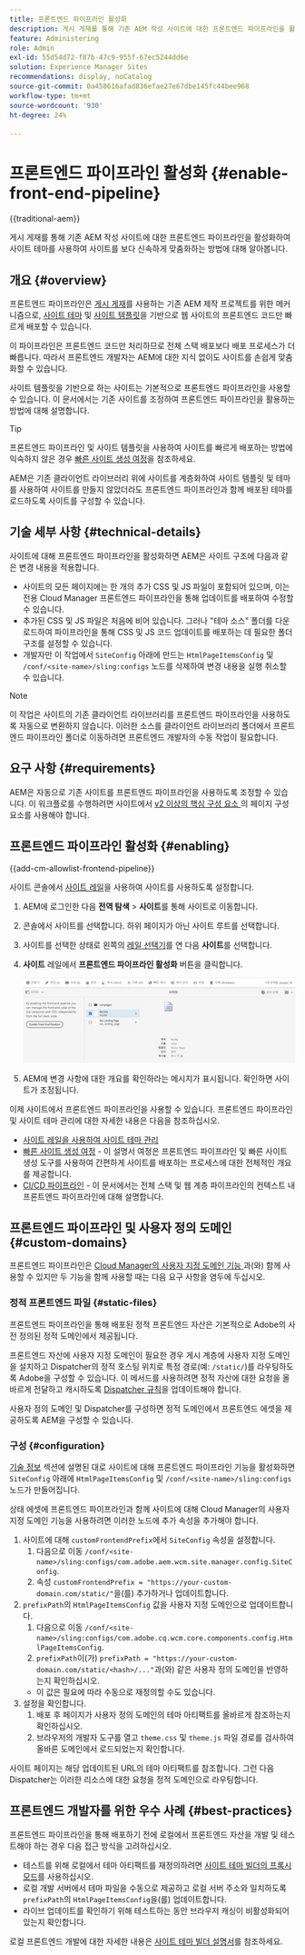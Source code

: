 ```yaml
---
title: 프론트엔드 파이프라인 활성화
description: 게시 게재를 통해 기존 AEM 작성 사이트에 대한 프론트엔드 파이프라인을 활성화하여 사이트 테마를 사용하여 사이트를 보다 신속하게 맞춤화하는 방법에 대해 알아봅니다.
feature: Administering
role: Admin
exl-id: 55d54d72-f87b-47c9-955f-67ec5244dd6e
solution: Experience Manager Sites
recommendations: display, noCatalog
source-git-commit: 0a458616afad836efae27e67dbe145fc44bee968
workflow-type: tm+mt
source-wordcount: '930'
ht-degree: 24%

---
```



# 프론트엔드 파이프라인 활성화 {#enable-front-end-pipeline}

{{traditional-aem}}

게시 게재를 통해 기존 AEM 작성 사이트에 대한 프론트엔드 파이프라인을 활성화하여 사이트 테마를 사용하여 사이트를 보다 신속하게 맞춤화하는 방법에 대해 알아봅니다.

## 개요 {#overview}

프론트엔드 파이프라인은 [게시 게재](/help/sites-cloud/authoring/author-publish.md)를 사용하는 기존 AEM 제작 프로젝트를 위한 메커니즘으로, [사이트 테마](site-themes.md) 및 [사이트 템플릿](site-templates.md)을 기반으로 웹 사이트의 프론트엔드 코드만 빠르게 배포할 수 있습니다.

이 파이프라인은 프론트엔드 코드만 처리하므로 전체 스택 배포보다 배포 프로세스가 더 빠릅니다. 따라서 프론트엔드 개발자는 AEM에 대한 지식 없이도 사이트를 손쉽게 맞춤화할 수 있습니다.

사이트 템플릿을 기반으로 하는 사이트는 기본적으로 프론트엔드 파이프라인을 사용할 수 있습니다. 이 문서에서는 기존 사이트를 조정하여 프론트엔드 파이프라인을 활용하는 방법에 대해 설명합니다.

>[!TIP]
>
>프론트엔드 파이프라인 및 사이트 템플릿을 사용하여 사이트를 빠르게 배포하는 방법에 익숙하지 않은 경우 [빠른 사이트 생성 여정](/help/journey-sites/quick-site/overview.md)을 참조하세요.

AEM은 기존 클라이언트 라이브러리 위에 사이트를 계층화하여 사이트 템플릿 및 테마를 사용하여 사이트를 만들지 않았더라도 프론트엔드 파이프라인과 함께 배포된 테마를 로드하도록 사이트를 구성할 수 있습니다.

## 기술 세부 사항 {#technical-details}

사이트에 대해 프론트엔드 파이프라인을 활성화하면 AEM은 사이트 구조에 다음과 같은 변경 내용을 적용합니다.

* 사이트의 모든 페이지에는 한 개의 추가 CSS 및 JS 파일이 포함되어 있으며, 이는 전용 Cloud Manager 프론트엔드 파이프라인을 통해 업데이트를 배포하여 수정할 수 있습니다.
* 추가된 CSS 및 JS 파일은 처음에 비어 있습니다. 그러나 &quot;테마 소스&quot; 폴더를 다운로드하여 파이프라인을 통해 CSS 및 JS 코드 업데이트를 배포하는 데 필요한 폴더 구조를 설정할 수 있습니다.
* 개발자만 이 작업에서 `SiteConfig` 아래에 만드는 `HtmlPageItemsConfig` 및 `/conf/<site-name>/sling:configs` 노드를 삭제하여 변경 내용을 실행 취소할 수 있습니다.

>[!NOTE]
>
>이 작업은 사이트의 기존 클라이언트 라이브러리를 프론트엔드 파이프라인을 사용하도록 자동으로 변환하지 않습니다. 이러한 소스를 클라이언트 라이브러리 폴더에서 프론트엔드 파이프라인 폴더로 이동하려면 프론트엔드 개발자의 수동 작업이 필요합니다.

## 요구 사항 {#requirements}

AEM은 자동으로 기존 사이트를 프론트엔드 파이프라인을 사용하도록 조정할 수 있습니다. 이 워크플로를 수행하려면 사이트에서 [v2 이상의 핵심 구성 요소 &#x200B;](https://experienceleague.adobe.com/en/docs/experience-manager-core-components/using/wcm-components/page)의 페이지 구성 요소를 사용해야 합니다.

## 프론트엔드 파이프라인 활성화 {#enabling}

{{add-cm-allowlist-frontend-pipeline}}

사이트 콘솔에서 [사이트 레일](site-rail.md)을 사용하여 사이트를 사용하도록 설정합니다.

1. AEM에 로그인한 다음 **전역 탐색** > **사이트**&#x200B;를 통해 사이트로 이동합니다.
1. 콘솔에서 사이트를 선택합니다. 하위 페이지가 아닌 사이트 루트를 선택합니다.
1. 사이트를 선택한 상태로 왼쪽의 [레일 선택기](/help/sites-cloud/authoring/basic-handling.md#rail-selector)를 연 다음 **사이트**&#x200B;를 선택합니다.
1. **사이트** 레일에서 **프론트엔드 파이프라인 활성화** 버튼을 클릭합니다.

   ![프론트엔드 파이프라인 활성화](/help/sites-cloud/administering/assets/enable-front-end-pipeline.png)

1. AEM에 변경 사항에 대한 개요를 확인하라는 메시지가 표시됩니다. 확인하면 사이트가 조정됩니다.

이제 사이트에서 프론트엔드 파이프라인을 사용할 수 있습니다. 프론트엔드 파이프라인 및 사이트 테마 관리에 대한 자세한 내용은 다음을 참조하십시오.

* [사이트 레일을 사용하여 사이트 테마 관리](site-rail.md)
* [빠른 사이트 생성 여정](/help/journey-sites/quick-site/overview.md) - 이 설명서 여정은 프론트엔드 파이프라인 및 빠른 사이트 생성 도구를 사용하여 간편하게 사이트를 배포하는 프로세스에 대한 전체적인 개요를 제공합니다.
* [CI/CD 파이프라인](/help/implementing/cloud-manager/configuring-pipelines/introduction-ci-cd-pipelines.md#front-end) - 이 문서에서는 전체 스택 및 웹 계층 파이프라인의 컨텍스트 내 프론트엔드 파이프라인에 대해 설명합니다.

## 프론트엔드 파이프라인 및 사용자 정의 도메인 {#custom-domains}

프론트엔드 파이프라인은 [Cloud Manager의 사용자 지정 도메인 기능 &#x200B;](/help/implementing/cloud-manager/custom-domain-names/introduction.md)과(와) 함께 사용할 수 있지만 두 기능을 함께 사용할 때는 다음 요구 사항을 염두에 두십시오.

### 정적 프론트엔드 파일 {#static-files}

프론트엔드 파이프라인을 통해 배포된 정적 프론트엔드 자산은 기본적으로 Adobe의 사전 정의된 정적 도메인에서 제공됩니다.

프론트엔드 자산에 사용자 지정 도메인이 필요한 경우 게시 계층에 사용자 지정 도메인을 설치하고 Dispatcher의 정적 호스팅 위치로 특정 경로(예: `/static/`)를 라우팅하도록 Adobe을 구성할 수 있습니다. 이 메서드를 사용하려면 정적 자산에 대한 요청을 올바르게 전달하고 캐시하도록 [Dispatcher 규칙](https://experienceleague.adobe.com/ko/docs/experience-manager-dispatcher/using/dispatcher)을 업데이트해야 합니다.

사용자 정의 도메인 및 Dispatcher를 구성하면 정적 도메인에서 프론트엔드 에셋을 제공하도록 AEM을 구성할 수 있습니다.

### 구성 {#configuration}

[기술 정보](#technical-details) 섹션에 설명된 대로 사이트에 대해 프론트엔드 파이프라인 기능을 활성화하면 `SiteConfig` 아래에 `HtmlPageItemsConfig` 및 `/conf/<site-name>/sling:configs` 노드가 만들어집니다.

상태 에셋에 프론트엔드 파이프라인과 함께 사이트에 대해 Cloud Manager의 사용자 지정 도메인 기능을 사용하려면 이러한 노드에 추가 속성을 추가해야 합니다.

1. 사이트에 대해 `customFrontendPrefix`에서 `SiteConfig` 속성을 설정합니다.
   1. 다음으로 이동 `/conf/<site-name>/sling:configs/com.adobe.aem.wcm.site.manager.config.SiteConfig`.
   1. 속성 `customFrontendPrefix = "https://your-custom-domain.com/static/"`을(를) 추가하거나 업데이트합니다.
1. `prefixPath`의 `HtmlPageItemsConfig` 값을 사용자 지정 도메인으로 업데이트합니다.
   1. 다음으로 이동 `/conf/<site-name>/sling:configs/com.adobe.cq.wcm.core.components.config.HtmlPageItemsConfig`.
   1. `prefixPath`이(가) `prefixPath = "https://your-custom-domain.com/static/<hash>/..."`과(와) 같은 사용자 정의 도메인을 반영하는지 확인하십시오.
   * 이 값은 필요에 따라 수동으로 재정의할 수도 있습니다.
1. 설정을 확인합니다.
   1. 배포 후 페이지가 사용자 정의 도메인의 테마 아티팩트를 올바르게 참조하는지 확인하십시오.
   1. 브라우저의 개발자 도구를 열고 `theme.css` 및 `theme.js` 파일 경로를 검사하여 올바른 도메인에서 로드되었는지 확인합니다.

사이트 페이지는 해당 업데이트된 URL의 테마 아티팩트를 참조합니다. 그런 다음 Dispatcher는 이러한 리소스에 대한 요청을 정적 도메인으로 라우팅합니다.

## 프론트엔드 개발자를 위한 우수 사례 {#best-practices}

프론트엔드 파이프라인을 통해 배포하기 전에 로컬에서 프론트엔드 자산을 개발 및 테스트해야 하는 경우 다음 접근 방식을 고려하십시오.

* 테스트를 위해 로컬에서 테마 아티팩트를 재정의하려면 [사이트 테마 빌더의 프록시 모드](https://github.com/adobe/aem-site-theme-builder?tab=readme-ov-file#proxy)를 사용하십시오.
* 로컬 개발 서버에서 테마 파일을 수동으로 제공하고 로컬 서버 주소와 일치하도록 `prefixPath`의 `HtmlPageItemsConfig`을(를) 업데이트합니다.
* 라이브 업데이트를 확인하기 위해 테스트하는 동안 브라우저 캐싱이 비활성화되어 있는지 확인합니다.

로컬 프론트엔드 개발에 대한 자세한 내용은 [사이트 테마 빌더 설명서](https://github.com/adobe/aem-site-theme-builder)를 참조하세요.
